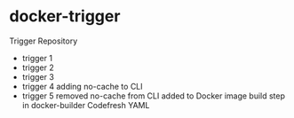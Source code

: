 # docker-trigger
Trigger Repository

- trigger 1
- trigger 2
- trigger 3
- trigger 4 adding no-cache to CLI
- trigger 5 removed no-cache from CLI added to Docker image build step in docker-builder Codefresh YAML
